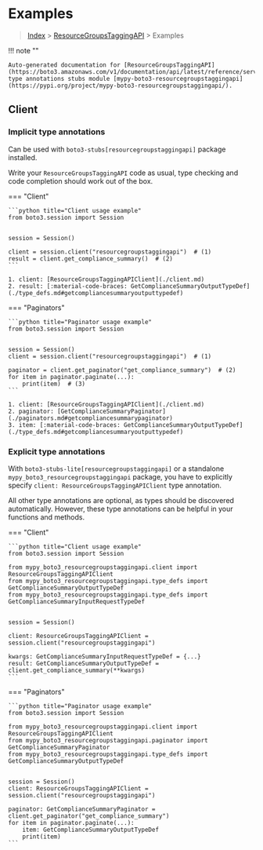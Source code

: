 # Examples

> [Index](../README.md) > [ResourceGroupsTaggingAPI](./README.md) > Examples

!!! note ""

    Auto-generated documentation for [ResourceGroupsTaggingAPI](https://boto3.amazonaws.com/v1/documentation/api/latest/reference/services/resourcegroupstaggingapi.html#ResourceGroupsTaggingAPI)
    type annotations stubs module [mypy-boto3-resourcegroupstaggingapi](https://pypi.org/project/mypy-boto3-resourcegroupstaggingapi/).

## Client

### Implicit type annotations

Can be used with `boto3-stubs[resourcegroupstaggingapi]` package installed.

Write your `ResourceGroupsTaggingAPI` code as usual,
type checking and code completion should work out of the box.


=== "Client"

    ```python title="Client usage example"
    from boto3.session import Session


    session = Session()

    client = session.client("resourcegroupstaggingapi")  # (1)
    result = client.get_compliance_summary()  # (2)
    ```

    1. client: [ResourceGroupsTaggingAPIClient](./client.md)
    2. result: [:material-code-braces: GetComplianceSummaryOutputTypeDef](./type_defs.md#getcompliancesummaryoutputtypedef) 



=== "Paginators"

    ```python title="Paginator usage example"
    from boto3.session import Session


    session = Session()
    client = session.client("resourcegroupstaggingapi")  # (1)

    paginator = client.get_paginator("get_compliance_summary")  # (2)
    for item in paginator.paginate(...):
        print(item)  # (3)
    ```

    1. client: [ResourceGroupsTaggingAPIClient](./client.md)
    2. paginator: [GetComplianceSummaryPaginator](./paginators.md#getcompliancesummarypaginator)
    3. item: [:material-code-braces: GetComplianceSummaryOutputTypeDef](./type_defs.md#getcompliancesummaryoutputtypedef) 




### Explicit type annotations

With `boto3-stubs-lite[resourcegroupstaggingapi]`
or a standalone `mypy_boto3_resourcegroupstaggingapi` package, you have to explicitly specify `client: ResourceGroupsTaggingAPIClient` type annotation.

All other type annotations are optional, as types should be discovered automatically.
However, these type annotations can be helpful in your functions and methods.


=== "Client"

    ```python title="Client usage example"
    from boto3.session import Session

    from mypy_boto3_resourcegroupstaggingapi.client import ResourceGroupsTaggingAPIClient
    from mypy_boto3_resourcegroupstaggingapi.type_defs import GetComplianceSummaryOutputTypeDef
    from mypy_boto3_resourcegroupstaggingapi.type_defs import GetComplianceSummaryInputRequestTypeDef


    session = Session()

    client: ResourceGroupsTaggingAPIClient = session.client("resourcegroupstaggingapi")

    kwargs: GetComplianceSummaryInputRequestTypeDef = {...}
    result: GetComplianceSummaryOutputTypeDef = client.get_compliance_summary(**kwargs)
    ```



=== "Paginators"

    ```python title="Paginator usage example"
    from boto3.session import Session

    from mypy_boto3_resourcegroupstaggingapi.client import ResourceGroupsTaggingAPIClient
    from mypy_boto3_resourcegroupstaggingapi.paginator import GetComplianceSummaryPaginator
    from mypy_boto3_resourcegroupstaggingapi.type_defs import GetComplianceSummaryOutputTypeDef


    session = Session()
    client: ResourceGroupsTaggingAPIClient = session.client("resourcegroupstaggingapi")

    paginator: GetComplianceSummaryPaginator = client.get_paginator("get_compliance_summary")
    for item in paginator.paginate(...):
        item: GetComplianceSummaryOutputTypeDef
        print(item)
    ```




